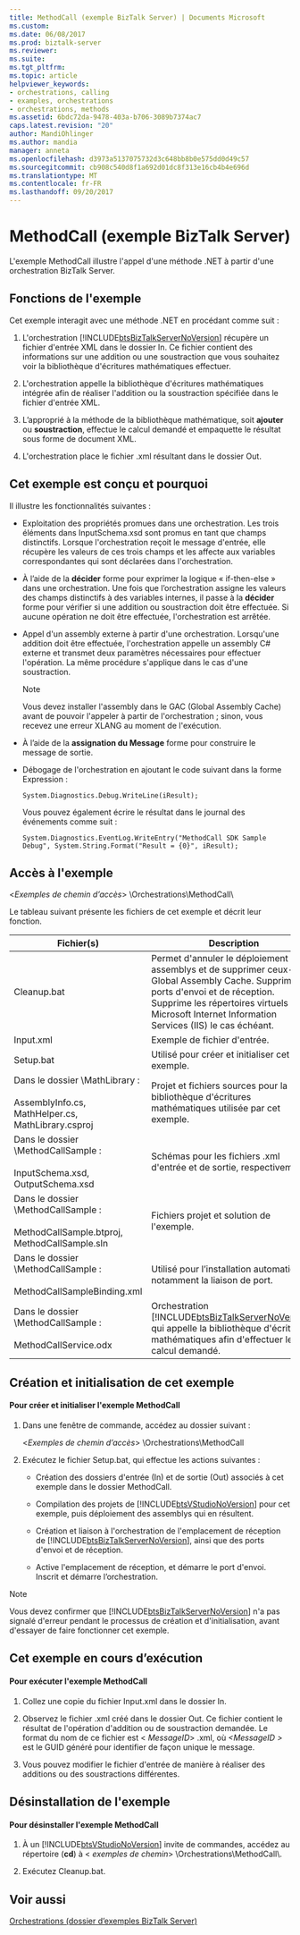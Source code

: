 ```yaml
---
title: MethodCall (exemple BizTalk Server) | Documents Microsoft
ms.custom: 
ms.date: 06/08/2017
ms.prod: biztalk-server
ms.reviewer: 
ms.suite: 
ms.tgt_pltfrm: 
ms.topic: article
helpviewer_keywords:
- orchestrations, calling
- examples, orchestrations
- orchestrations, methods
ms.assetid: 6bdc72da-9478-403a-b706-3089b7374ac7
caps.latest.revision: "20"
author: MandiOhlinger
ms.author: mandia
manager: anneta
ms.openlocfilehash: d3973a5137075732d3c648bb8b0e575dd0d49c57
ms.sourcegitcommit: cb908c540d8f1a692d01dc8f313e16cb4b4e696d
ms.translationtype: MT
ms.contentlocale: fr-FR
ms.lasthandoff: 09/20/2017
---
```

# <a name="methodcall-biztalk-server-sample"></a>MethodCall (exemple BizTalk Server)
L'exemple MethodCall illustre l'appel d'une méthode .NET à partir d'une orchestration BizTalk Server.  
  
## <a name="what-this-sample-does"></a>Fonctions de l'exemple  
 Cet exemple interagit avec une méthode .NET en procédant comme suit :  
  
1.  L'orchestration [!INCLUDE[btsBizTalkServerNoVersion](../includes/btsbiztalkservernoversion-md.md)] récupère un fichier d'entrée XML dans le dossier In. Ce fichier contient des informations sur une addition ou une soustraction que vous souhaitez voir la bibliothèque d'écritures mathématiques effectuer.  
  
2.  L'orchestration appelle la bibliothèque d'écritures mathématiques intégrée afin de réaliser l'addition ou la soustraction spécifiée dans le fichier d'entrée XML.  
  
3.  L’approprié à la méthode de la bibliothèque mathématique, soit **ajouter** ou **soustraction**, effectue le calcul demandé et empaquette le résultat sous forme de document XML.  
  
4.  L'orchestration place le fichier .xml résultant dans le dossier Out.  
  
## <a name="how-this-sample-is-designed-and-why"></a>Cet exemple est conçu et pourquoi  
 Il illustre les fonctionnalités suivantes :  
  
-   Exploitation des propriétés promues dans une orchestration. Les trois éléments dans InputSchema.xsd sont promus en tant que champs distinctifs. Lorsque l'orchestration reçoit le message d'entrée, elle récupère les valeurs de ces trois champs et les affecte aux variables correspondantes qui sont déclarées dans l'orchestration.  
  
-   À l’aide de la **décider** forme pour exprimer la logique « if-then-else » dans une orchestration. Une fois que l’orchestration assigne les valeurs des champs distinctifs à des variables internes, il passe à la **décider** forme pour vérifier si une addition ou soustraction doit être effectuée. Si aucune opération ne doit être effectuée, l'orchestration est arrêtée.  
  
-   Appel d'un assembly externe à partir d'une orchestration. Lorsqu'une addition doit être effectuée, l'orchestration appelle un assembly C# externe et transmet deux paramètres nécessaires pour effectuer l'opération. La même procédure s'applique dans le cas d'une soustraction.  
  
    > [!NOTE]
    >  Vous devez installer l'assembly dans le GAC (Global Assembly Cache) avant de pouvoir l'appeler à partir de l'orchestration ; sinon, vous recevez une erreur XLANG au moment de l'exécution.  
  
-   À l’aide de la **assignation du Message** forme pour construire le message de sortie.  
  
-   Débogage de l'orchestration en ajoutant le code suivant dans la forme Expression :  
  
    ```  
    System.Diagnostics.Debug.WriteLine(iResult);  
    ```  
  
     Vous pouvez également écrire le résultat dans le journal des événements comme suit :  
  
    ```  
    System.Diagnostics.EventLog.WriteEntry("MethodCall SDK Sample Debug", System.String.Format("Result = {0}", iResult);  
    ```  
  
## <a name="where-to-find-this-sample"></a>Accès à l'exemple  
 \<*Exemples de chemin d’accès*> \Orchestrations\MethodCall\  
  
 Le tableau suivant présente les fichiers de cet exemple et décrit leur fonction.  
  
|Fichier(s)| Description|  
|---------------|-----------------|  
|Cleanup.bat|Permet d'annuler le déploiement des assemblys et de supprimer ceux-ci du Global Assembly Cache. Supprime les ports d'envoi et de réception. Supprime les répertoires virtuels Microsoft Internet Information Services (IIS) le cas échéant.|  
|Input.xml|Exemple de fichier d'entrée.|  
|Setup.bat|Utilisé pour créer et initialiser cet exemple.|  
|Dans le dossier \MathLibrary :<br /><br /> AssemblyInfo.cs, MathHelper.cs, MathLibrary.csproj|Projet et fichiers sources pour la bibliothèque d'écritures mathématiques utilisée par cet exemple.|  
|Dans le dossier \MethodCallSample :<br /><br /> InputSchema.xsd, OutputSchema.xsd|Schémas pour les fichiers .xml d'entrée et de sortie, respectivement.|  
|Dans le dossier \MethodCallSample :<br /><br /> MethodCallSample.btproj, MethodCallSample.sln|Fichiers projet et solution de l'exemple.|  
|Dans le dossier \MethodCallSample :<br /><br /> MethodCallSampleBinding.xml|Utilisé pour l’installation automatique, notamment la liaison de port.|  
|Dans le dossier \MethodCallSample :<br /><br /> MethodCallService.odx|Orchestration [!INCLUDE[btsBizTalkServerNoVersion](../includes/btsbiztalkservernoversion-md.md)] qui appelle la bibliothèque d'écritures mathématiques afin d'effectuer le calcul demandé.|  
  
## <a name="building-and-initializing-this-sample"></a>Création et initialisation de cet exemple  
  
#### <a name="to-build-and-initialize-the-methodcall-sample"></a>Pour créer et initialiser l'exemple MethodCall  
  
1.  Dans une fenêtre de commande, accédez au dossier suivant :  
  
     \<*Exemples de chemin d’accès*> \Orchestrations\MethodCall  
  
2.  Exécutez le fichier Setup.bat, qui effectue les actions suivantes :  
  
    -   Création des dossiers d'entrée (In) et de sortie (Out) associés à cet exemple dans le dossier MethodCall.  
  
    -   Compilation des projets de [!INCLUDE[btsVStudioNoVersion](../includes/btsvstudionoversion-md.md)] pour cet exemple, puis déploiement des assemblys qui en résultent.  
  
    -   Création et liaison à l'orchestration de l'emplacement de réception de [!INCLUDE[btsBizTalkServerNoVersion](../includes/btsbiztalkservernoversion-md.md)], ainsi que des ports d'envoi et de réception.  
  
    -   Active l'emplacement de réception, et démarre le port d'envoi. Inscrit et démarre l’orchestration.  
  
> [!NOTE]
>  Vous devez confirmer que [!INCLUDE[btsBizTalkServerNoVersion](../includes/btsbiztalkservernoversion-md.md)] n'a pas signalé d'erreur pendant le processus de création et d'initialisation, avant d'essayer de faire fonctionner cet exemple.  
  
## <a name="running-this-sample"></a>Cet exemple en cours d’exécution  
  
#### <a name="to-run-the-methodcall-sample"></a>Pour exécuter l'exemple MethodCall  
  
1.  Collez une copie du fichier Input.xml dans le dossier In.  
  
2.  Observez le fichier .xml créé dans le dossier Out. Ce fichier contient le résultat de l'opération d'addition ou de soustraction demandée. Le format du nom de ce fichier est \< *MessageID*> .xml, où  *\<MessageID >* est le GUID généré pour identifier de façon unique le message.  
  
3.  Vous pouvez modifier le fichier d'entrée de manière à réaliser des additions ou des soustractions différentes.  
  
## <a name="uninstalling-this-sample"></a>Désinstallation de l'exemple  
  
#### <a name="to-uninstall-the-methodcall-sample"></a>Pour désinstaller l'exemple MethodCall  
  
1.  À un [!INCLUDE[btsVStudioNoVersion](../includes/btsvstudionoversion-md.md)] invite de commandes, accédez au répertoire (**cd**) à \< *exemples de chemin*> \Orchestrations\MethodCall\\.  
  
2.  Exécutez Cleanup.bat.  
  
## <a name="see-also"></a>Voir aussi  
 [Orchestrations (dossier d’exemples BizTalk Server)](../core/orchestrations-biztalk-server-samples-folder.md)